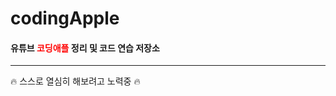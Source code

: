 # codingApple

#### 유튜브 <span style="color:red">코딩애플</span> 정리 및 코드 연습 저장소

---------------------------

:fire: 스스로 열심히 해보려고 노력중 :fire:
